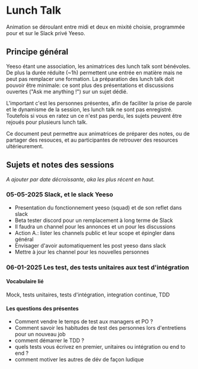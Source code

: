 # Lunch Talk

Animation se déroulant entre midi et deux en mixité choisie, programmée pour et sur le Slack privé Yeeso.

## Principe général

Yeeso étant une association, les animatrices des lunch talk sont bénévoles. De plus la durée réduite (~1h) permettent une entrée en matière mais ne peut pas remplacer une formation.
La préparation des lunch talk doit pouvoir être minimale: ce sont plus des présentations et discussions ouvertes ("Ask me anything !") sur un sujet dédié.

L'important c'est les personnes présentes, afin de faciliter la prise de parole et le dynamisme de la session, les lunch talk ne sont pas enregistré. Toutefois si vous en ratez un ce n'est pas perdu, les sujets peuvent être rejoués pour plusieurs lunch talk.

Ce document peut permettre aux animatrices de préparer des notes, ou de partager des resouces, et au participantes de retrouver des resources ultérieurement.

## Sujets et notes des sessions

_A ajouter par date décroissante, aka les plus récent en haut._

### 05-05-2025 Slack, et le slack Yeeso
- Presentation du fonctionnement yeeso (squad) et de son reflet dans slack
- Beta tester discord pour un remplacement à long terme de Slack
- Il faudra un channel pour les annonces et un pour les discussions
- Action A.:  lister les channels public et leur scope et épingler dans général
- Envisager d'avoir automatiquement les post yeeso dans slack
- Mettre à jour les channel pour les nouvelles personnes

### 06-01-2025 Les test, des tests unitaires aux test d'intégration

#### Vocabulaire lié

Mock, tests unitaires, tests d'intégration, integration continue, TDD

#### Les questions des présentes

- Comment vendre le temps de test aux managers et PO ?
- Comment savoir les habitudes de test des personnes lors d'entretiens pour un nouveau job
- comment démarrer le TDD ?
- quels tests vous écrivez en premier, unitaires ou intégration ou end to end ?
- comment motiver les autres de dév de façon ludique
